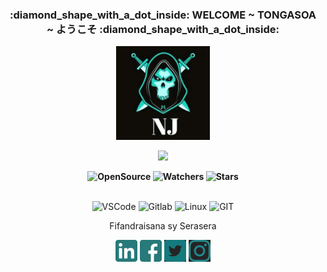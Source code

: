 <div class="rounded-2 mb-2" align="center">
    <h3 align="center">:diamond_shape_with_a_dot_inside: WELCOME ~ TONGASOA ~ ようこそ :diamond_shape_with_a_dot_inside:</h3>
    <img height=150 width=150 src="https://github.com/Natjay0230/Natjay0230/blob/main/img/jab.jpg">
</div>

<p align=center>
  <img src='https://readme-typing-svg.herokuapp.com/?font=cascadia&color=%23059AA9&size=20&duration=8000&center=true&vCenter=true&lines=Jérémie+ANDRI%27S+as+Natjay0230+or+JABS'>
<p>

<p align=center>  <strong>
  <img alt='OpenSource' src='https://img.shields.io/badge/OPEN%20-SOURCE-blue?color=047884&style=for-the-badge&logo=Open%20Source%20Initiative&logoColor=%23ffffff'>
  <img alt='Watchers' src='https://img.shields.io/github/watchers/Natjay0230/Natjay0230?color=047884&label=PROFIL%20VIEW&logo=Steelseries&logoColor=%23ffffff&style=for-the-badge'/>
  <img alt='Stars' src='https://img.shields.io/github/stars/Natjay0230?color=047884&label=KINTANA&logo=Apache%20Spark&logoColor=%23ffffff&style=for-the-badge'/>
</strong> 
</br>
</br>
  
<p>
<!--
<div>
  <p align="center">
    <img src="https://github-readme-streak-stats.herokuapp.com?user=rootkit7628&theme=leafy&date_format=j%20M%5B%20Y%5D&ring=047884&sideNums=06ACBD&dates=06ACBD&currStreakNum=08E8FF&currStreakLabel=08E8FF&background=ffffff00&hide_border=true" alt="GitHub Stats" /> <br/><br/>
  </p>
</div>
-->



<p align='center'>
  <img alt='VSCode' src='https://img.shields.io/badge/VSCode-007ACC?style=for-the-badge&logo=Visual%20Studio%20Code&logoColor=white'/>
  <img alt='Gitlab' src='https://img.shields.io/badge/Gitlab-3776AB?style=for-the-badge&logo=gitlab&logoColor=white'/>
  <img alt='Linux' src='https://img.shields.io/badge/Linux-3776AB?style=for-the-badge&logo=linux&logoColor=white'/>
  <img alt='GIT' src='https://img.shields.io/badge/Git-%23F05033.svg?style=for-the-badge&logo=git&logoColor=white'/>
  
  
  
  <br/>

</div>

<p align=center>
  Fifandraisana sy Serasera
</p>


<p align=center>
  <a href="https://www.linkedin.com/in/j%C3%A9r%C3%A9mie-andrianaivo-146108210/"><img height=35 width=35 src="https://github.com/Natjay0230/Natjay0230/blob/main/img/in.png"></a>
  <a href="https://www.facebook.com/jeremie.andri/"><img height=35 width=35 src="https://github.com/Natjay0230/Natjay0230/blob/main/img/facebook.png"></a>
  <a href="https://twitter.com/AndriaJeremie/"><img height=35 width=35 src="https://github.com/Natjay0230/Natjay0230/blob/main/img/twitter.png"></a>
  <a href="https://www.instagram.com/jeremie_yukii/?hl=fr/"><img height=35 width=35 src="https://github.com/Natjay0230/Natjay0230/blob/main/img/insta.png"></a>
  
</p>
